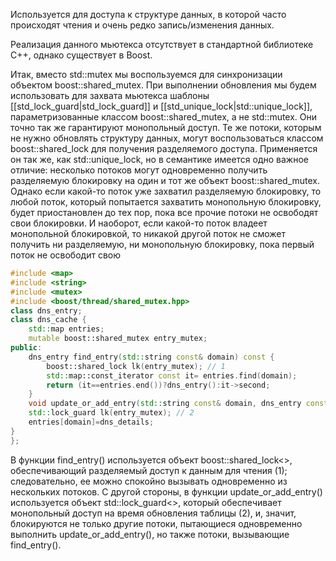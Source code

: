 Используется для доступа к структуре данных, в которой часто происходят чтения и очень редко запись/изменения данных.

Реализация данного мьютекса отсутствует в стандартной библиотеке С++, однако существует в Boost.

Итак, вместо std::mutex мы воспользуемся для синхронизации объектом boost::shared_mutex. При выполнении обновления мы будем использовать для захвата мьютекса шаблоны [[std_lock_guard|std_lock_guard]] и [[std_unique_lock|std::unique_lock]], параметризованные классом boost::shared_mutex, а не std::mutex. Они точно так же гарантируют монопольный доступ. Те же потоки, которым не нужно обновлять структуру данных, могут воспользоваться классом boost::shared_lock для получения разделяемого доступа. Применяется он так же, как std::unique_lock, но в семантике имеется одно важное отличие: несколько потоков могут одновременно получить разделяемую блокировку на один и тот же объект boost::shared_mutex. Однако если какой-то поток уже захватил разделяемую блокировку, то любой поток, который попытается захватить монопольную блокировку, будет приостановлен до тех пор, пока все прочие потоки не освободят свои блокировки. И наоборот, если какой-то поток владеет монопольной блокировкой, то никакой другой поток не сможет получить ни разделяемую, ни монопольную блокировку, пока первый поток не освободит свою
```C++
#include <map>
#include <string>
#include <mutex>
#include <boost/thread/shared_mutex.hpp>
class dns_entry;
class dns_cache {
	std::map entries;
	mutable boost::shared_mutex entry_mutex;
public: 
	dns_entry find_entry(std::string const& domain) const {
		boost::shared_lock lk(entry_mutex); // 1
		std::map::const_iterator const it= entries.find(domain);
		return (it==entries.end())?dns_entry():it->second;
	} 
	void update_or_add_entry(std::string const& domain, dns_entry const& dns_details) {
	std::lock_guard lk(entry_mutex); // 2
	entries[domain]=dns_details; 
}
};
```

В функции find_entry() используется объект boost::shared_lock<>, обеспечивающий разделяемый доступ к данным для чтения (1); следовательно, ее можно спокойно вызывать одновременно из нескольких потоков. С другой стороны, в функции update_or_add_entry() используется объект std::lock_guard<>, который обеспечивает монопольный доступ на время обновления таблицы (2), и, значит, блокируются не только другие потоки, пытающиеся одновременно выполнить update_or_add_entry(), но также потоки, вызывающие find_entry().